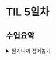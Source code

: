# TIL 5일차
## 수업요약
<details>
<summary>필기니까 접어놓기</summary>

<!-- summary 아래 한칸 공백 두어야함 -->
### Data Structure 
- Method
   - 객체에 속한 함수로 상태를 조작이나 동작 수행하는
   - Method는 class에 속해있음. ex) append는 list 클래스에
   - class와 function의 차이는 나중 수업에 보자










</details>
